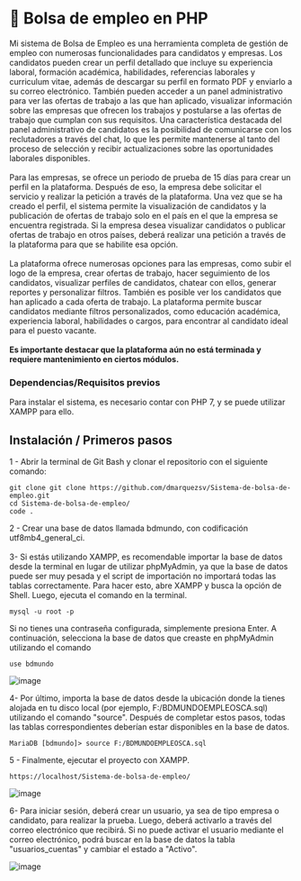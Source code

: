 # 🚀 Bolsa de empleo en PHP
Mi sistema de Bolsa de Empleo es una herramienta completa de gestión de empleo con numerosas funcionalidades para candidatos y empresas. Los candidatos pueden crear un perfil detallado que incluye su experiencia laboral, formación académica, habilidades, referencias laborales y curriculum vitae, además de descargar su perfil en formato PDF y enviarlo a su correo electrónico. También pueden acceder a un panel administrativo para ver las ofertas de trabajo a las que han aplicado, visualizar información sobre las empresas que ofrecen los trabajos y postularse a las ofertas de trabajo que cumplan con sus requisitos. Una característica destacada del panel administrativo de candidatos es la posibilidad de comunicarse con los reclutadores a través del chat, lo que les permite mantenerse al tanto del proceso de selección y recibir actualizaciones sobre las oportunidades laborales disponibles.
<br><br>
Para las empresas, se ofrece un periodo de prueba de 15 días para crear un perfil en la plataforma. Después de eso, la empresa debe solicitar el servicio y realizar la petición a través de la plataforma. Una vez que se ha creado el perfil, el sistema permite la visualización de candidatos y la publicación de ofertas de trabajo solo en el país en el que la empresa se encuentra registrada. Si la empresa desea visualizar candidatos o publicar ofertas de trabajo en otros países, deberá realizar una petición a través de la plataforma para que se habilite esa opción.
<br><br>
La plataforma ofrece numerosas opciones para las empresas, como subir el logo de la empresa, crear ofertas de trabajo, hacer seguimiento de los candidatos, visualizar perfiles de candidatos, chatear con ellos, generar reportes y personalizar filtros. También es posible ver los candidatos que han aplicado a cada oferta de trabajo. La plataforma permite buscar candidatos mediante filtros personalizados, como educación académica, experiencia laboral, habilidades o cargos, para encontrar al candidato ideal para el puesto vacante.
<br><br>
<b>Es importante destacar que la plataforma aún no está terminada y requiere mantenimiento en ciertos módulos.</b>

### Dependencias/Requisitos previos
Para instalar el sistema, es necesario contar con PHP 7, y se puede utilizar XAMPP para ello.

## Instalación / Primeros pasos
1 - Abrir la terminal de Git Bash y clonar el repositorio con el siguiente comando:
```shell
git clone git clone https://github.com/dmarquezsv/Sistema-de-bolsa-de-empleo.git
cd Sistema-de-bolsa-de-empleo/
code .
```
2 - Crear una base de datos llamada bdmundo, con codificación utf8mb4_general_ci.
<br><br>
3- Si estás utilizando XAMPP, es recomendable importar la base de datos desde la terminal en lugar de utilizar phpMyAdmin, ya que la base de datos puede ser muy pesada y el script de importación no importará todas las tablas correctamente. Para hacer esto, abre XAMPP y busca la opción de Shell. Luego, ejecuta el comando en la terminal.

```shell
mysql -u root -p
```
 Si no tienes una contraseña configurada, simplemente presiona Enter. A continuación, selecciona la base de datos que creaste en phpMyAdmin utilizando el comando

```shell
use bdmundo
```
![image](https://user-images.githubusercontent.com/94775277/229244769-00f43fbc-df84-46b0-9b3d-e5041612e32e.png)

4- Por último, importa la base de datos desde la ubicación donde la tienes alojada en tu disco local (por ejemplo, F:/BDMUNDOEMPLEOSCA.sql) utilizando el comando "source". Después de completar estos pasos, todas las tablas correspondientes deberían estar disponibles en la base de datos.

```shell
MariaDB [bdmundo]> source F:/BDMUNDOEMPLEOSCA.sql
```
5 - Finalmente, ejecutar el proyecto con XAMPP.

```shell
https://localhost/Sistema-de-bolsa-de-empleo/
```
![image](https://user-images.githubusercontent.com/94775277/229245328-4377bb70-686d-4d22-aa35-58b24b4829d5.png)

6- Para iniciar sesión, deberá crear un usuario, ya sea de tipo empresa o candidato, para realizar la prueba. Luego, deberá activarlo a través del correo electrónico que recibirá. Si no puede activar el usuario mediante el correo electrónico, podrá buscar en la base de datos la tabla "usuarios_cuentas" y cambiar el estado a "Activo".

![image](https://user-images.githubusercontent.com/94775277/229245477-af85b803-35c3-482c-973b-e1053317916f.png)


